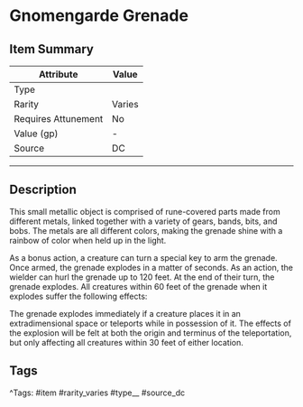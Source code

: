 # Gnomengarde Grenade

## Item Summary

| Attribute            | Value                        |
|----------------------|------------------------------|
| Type                 |   |
| Rarity               | Varies             |
| Requires Attunement  | No                |
| Value (gp)           | -    |
| Source               | DC |

---

## Description

This small metallic object is comprised of rune-covered parts made from different metals, linked together with a variety of gears, bands, bits, and bobs. The metals are all different colors, making the grenade shine with a rainbow of color when held up in the light.

As a bonus action, a creature can turn a special key to arm the grenade. Once armed, the grenade explodes in a matter of seconds. As an action, the wielder can hurl the grenade up to 120 feet. At the end of their turn, the grenade explodes. All creatures within 60 feet of the grenade when it explodes suffer the following effects:

The grenade explodes immediately if a creature places it in an extradimensional space or teleports while in possession of it. The effects of the explosion will be felt at both the origin and terminus of the teleportation, but only affecting all creatures within 30 feet of either location.

## Tags

^Tags: #item #rarity_varies #type__ #source_dc